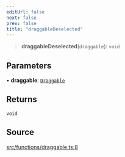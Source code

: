 ```yaml
---
editUrl: false
next: false
prev: false
title: "draggableDeselected"
---
```


> **draggableDeselected**(`draggable`): `void`

## Parameters

• **draggable**: [`Draggable`](/api/classes/draggable/)

## Returns

`void`

## Source

[src/functions/draggable.ts:8](https://github.com/relishinc/dill-pixel/blob/10f512f7f577ca5e74162827f11215b28df5ca97/src/functions/draggable.ts#L8)

